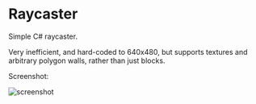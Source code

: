 Raycaster
=========

Simple C# raycaster.

Very inefficient, and hard-coded to 640x480, but supports textures and arbitrary polygon walls, rather than just blocks.

Screenshot: 

![screenshot](http://i.imgur.com/QsO8Dkv.png)
